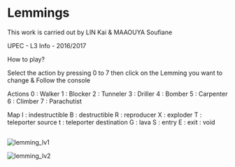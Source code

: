 # Lemmings
This work is carried out by LIN Kai & MAAOUYA Soufiane

UPEC - L3 Info - 2016/2017

How to play?

Select the action by pressing 0 to 7 then click on the Lemming you want to change & Follow the console

Actions
    0 : Walker
    1 : Blocker
    2 : Tunneler
    3 : Driller
    4 : Bomber
    5 : Carpenter
    6 : Climber
    7 : Parachutist


Map
    I : indestructible
    B : destructible
    R : reproducer
    X : exploder
    T : teleporter source
    t : teleporter destination
    G : lava
    S : entry
    E : exit
      : void

##

![lemming_lv1](https://user-images.githubusercontent.com/41614139/43165399-1fc9557c-8f94-11e8-97a3-3801ed562872.png)


![lemming_lv2](https://user-images.githubusercontent.com/41614139/43165400-1fe345ae-8f94-11e8-90b6-296239f3beaf.png)
